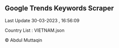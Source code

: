 

## Google Trends Keywords Scraper 
 
Last Update 30-03-2023 , 16:56:09

Country List :
VIETNAM.json



© Abdul Muttaqin 
